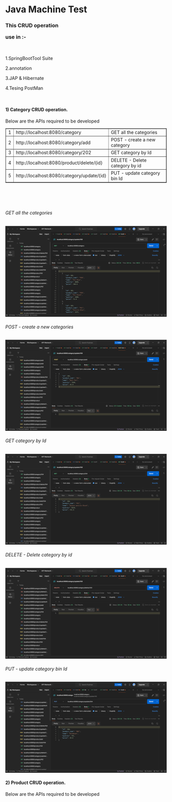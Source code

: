
<!DOCTYPE html>
<html lang="en">
<head>
    <meta charset="UTF-8">
    <meta name="viewport" content="width=device-width, initial-scale=1.0">
</head>
<body>
<H1>Java Machine Test</H1>
<H3>This CRUD operation <p>use in :-</p> </H3>
</br>
<p>1.SpringBootTool Suite</p>
<p>2.annotation</p>
<p>3.JAP & Hibernate</p>
<p>4.Tesing PostMan</p>
</br>
<h4>1) Category CRUD operation.</h4>
    <p>Below are the APIs required to be developed </p>
 <table border="1"> 
        <tr> 
            <td>1</td> 
            <td>http://localhost:8080/category</td> 
            <td>GET all the categories</td> 
        </tr>
        <tr> 
            <td>2</td> 
            <td>http://localhost:8080/category/add </td> 
            <td>POST - create a new category</td> 
        </tr> 
        <tr> 
            <td>3</td> 
            <td>http://localhost:8080/category/202</td> 
            <td>GET category by Id</td> 
        </tr> 
     <tr> 
            <td>4</td> 
            <td> http://localhost:8080/product/delete/{id} </td> 
            <td>DELETE - Delete category by id</td> 
        </tr> 
        <tr> 
            <td>5</td> 
            <td>http://localhost:8080/category/update/{id}   </td> 
            <td>PUT - update category bin Id</td> 
        </tr> 
    </table> 

</br>
</br>

    
</br>
<h6>GET all the categories</h6>
<img src="CRUD2/GET all.png" alt="All">
</br>
<h6>POST - create a new categories</h6>
<img src="CRUD2/POST.png" alt="new">
</br>
<h6>GET category by Id</h6>
<img src="CRUD2/GET id.png" alt="Id">
</br>
<h6>DELETE - Delete category by id</h6>
<img src="CRUD2/DELETE.png" alt="Delete">
</br>
<h6>PUT - update category bin Id</h6>
<img src="CRUD2/PUT.png" alt="Delete">

</br>
<h4>2) Product CRUD operation.</h4>
    <p>Below are the APIs required to be developed </p>

  <p> <link rel="product" href="https://github.com/anantlaghane/Product-CRUD.git"> </p> 

    
</body>
</html>







